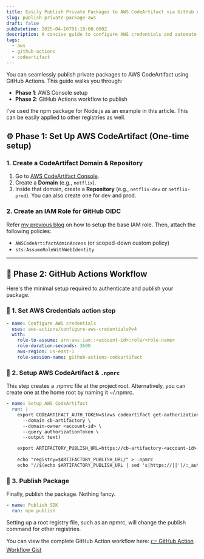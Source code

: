 ```yaml
---
title: Easily Publish Private Packages to AWS CodeArtifact via GitHub Actions Workflow
slug: publish-private-package-aws
draft: false
pubDatetime: 2025-04-16T01:10:00.000Z
description: A concise guide to configure AWS credentials and automate publishing Node.js packages to AWS CodeArtifact using GitHub Actions.
tags:
  - aws
  - github-actions
  - codeartifact
---
```


You can seamlessly publish private packages to AWS CodeArtifact using GitHub Actions. This guide walks you through:

- **Phase 1**: AWS Console setup
- **Phase 2**: GitHub Actions workflow to publish

I’ve used the npm package for Node.js as an example in this article. This can be easily applied to other registries as well.

## ⚙️ Phase 1: Set Up AWS CodeArtifact (One-time setup)

### 1. Create a CodeArtifact Domain & Repository

1. Go to [AWS CodeArtifact Console](https://console.aws.amazon.com/codeartifact).
2. Create a **Domain** (e.g., `netflix`).
3. Inside that domain, create a **Repository** (e.g., `netflix-dev` or `netflix-prod`). You can also create one for dev and prod.

### 2. Create an IAM Role for GitHub OIDC

Refer [my previous blog](/posts/create-iam-role-with-github-web-identity-provider/) on how to setup the base IAM role. Then, attach the following policies:
   - `AWSCodeArtifactAdminAccess` (or scoped-down custom policy)
   - `sts:AssumeRoleWithWebIdentity`

---

## 🤖 Phase 2: GitHub Actions Workflow

Here's the minimal setup required to authenticate and publish your package.

### 🔐 1. Set AWS Credentials action step

```yaml
- name: Configure AWS credentials
  uses: aws-actions/configure-aws-credentials@v4
  with:
    role-to-assume: arn:aws:iam::<account-id>:role/<role-name>
    role-duration-seconds: 3600
    aws-region: us-east-1
    role-session-name: github-actions-codeartifact
```

### 🔑 2. Setup AWS CodeArtifact & `.npmrc`

This step creates a ⁠.npmrc file at the project root. Alternatively, you can create one at the home root by naming it ⁠~/.npmrc.

```yaml
- name: Setup AWS CodeArtifact
  run: |
    export CODEARTIFACT_AUTH_TOKEN=$(aws codeartifact get-authorization-token \
      --domain cb-artifactory \
      --domain-owner <account-id> \
      --query authorizationToken \
      --output text)

    export ARTIFACTORY_PUBLISH_URL=https://cb-artifactory-<account-id>.d.codeartifact.us-east-1.amazonaws.com/npm/<repository>
    
    echo "registry=$ARTIFACTORY_PUBLISH_URL/" > .npmrc
    echo "//$(echo $ARTIFACTORY_PUBLISH_URL | sed 's|https://||')/:_authToken=$CODEARTIFACT_AUTH_TOKEN" >> .npmrc
```

### 🚀 3. Publish Package

Finally, publish the package. Nothing fancy.

```yaml
- name: Publish SDK
  run: npm publish
```

Setting up a root registry file, such as an npmrc, will change the publish command for other registries. 

You can view the complete GitHub Action workflow here: [👉 GitHub Action Workflow Gist](https://gist.github.com/bharathvaj-ganesan/f27fab1a7b80d88366cc93f000f07c82)